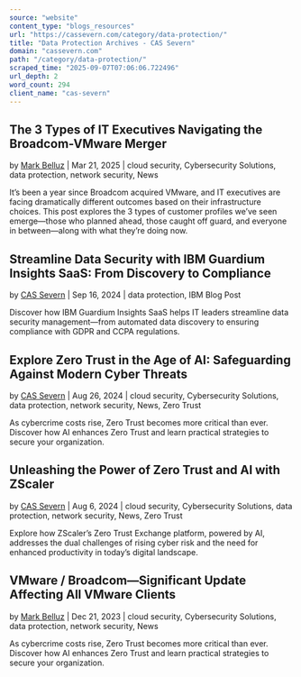 ```yaml
---
source: "website"
content_type: "blogs_resources"
url: "https://cassevern.com/category/data-protection/"
title: "Data Protection Archives - CAS Severn"
domain: "cassevern.com"
path: "/category/data-protection/"
scraped_time: "2025-09-07T07:06:06.722496"
url_depth: 2
word_count: 294
client_name: "cas-severn"
---
```


## The 3 Types of IT Executives Navigating the Broadcom-VMware Merger

by [Mark Belluz](https://cassevern.com/author/mark/) | Mar 21, 2025 | cloud security, Cybersecurity Solutions, data protection, network security, News

It’s been a year since Broadcom acquired VMware, and IT executives are facing dramatically different outcomes based on their infrastructure choices. This post explores the 3 types of customer profiles we’ve seen emerge—those who planned ahead, those caught off guard, and everyone in between—along with what they’re doing now.

## Streamline Data Security with IBM Guardium Insights SaaS: From Discovery to Compliance

by [CAS Severn](https://cassevern.com/author/joefino/) | Sep 16, 2024 | data protection, IBM Blog Post

Discover how IBM Guardium Insights SaaS helps IT leaders streamline data security management—from automated data discovery to ensuring compliance with GDPR and CCPA regulations.

## Explore Zero Trust in the Age of AI: Safeguarding Against Modern Cyber Threats

by [CAS Severn](https://cassevern.com/author/joefino/) | Aug 26, 2024 | cloud security, Cybersecurity Solutions, data protection, network security, News, Zero Trust

As cybercrime costs rise, Zero Trust becomes more critical than ever. Discover how AI enhances Zero Trust and learn practical strategies to secure your organization.

## Unleashing the Power of Zero Trust and AI with ZScaler

by [CAS Severn](https://cassevern.com/author/joefino/) | Aug 6, 2024 | cloud security, Cybersecurity Solutions, data protection, network security, News, Zero Trust

Explore how ZScaler’s Zero Trust Exchange platform, powered by AI, addresses the dual challenges of rising cyber risk and the need for enhanced productivity in today’s digital landscape.

## VMware / Broadcom—Significant Update Affecting All VMware Clients

by [Mark Belluz](https://cassevern.com/author/mark/) | Dec 21, 2023 | cloud security, Cybersecurity Solutions, data protection, network security, News

As cybercrime costs rise, Zero Trust becomes more critical than ever. Discover how AI enhances Zero Trust and learn practical strategies to secure your organization.